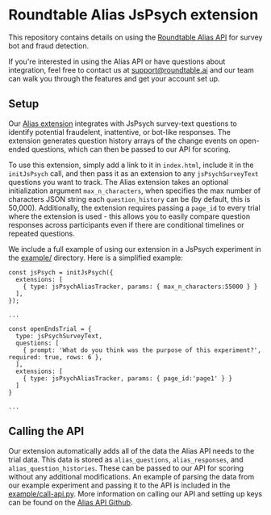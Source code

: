 # Roundtable Alias JsPsych extension

This repository contains details on using the [Roundtable Alias API](https://github.com/roundtableAI/alias-api) for survey bot and fraud detection.

If you're interested in using the Alias API or have questions about integration, feel free to contact us at [support@roundtable.ai](mailto:support@roundtable.ai) and our team can walk you through the features and get your account set up.

## Setup

Our [Alias extension](alias-extension.js) integrates with JsPsych survey-text questions to identify potential fraudelent, inattentive, or bot-like responses. The extension generates question history arrays of the change events on open-ended questions, which can then be passed to our API for scoring.

To use this extension, simply add a link to it in `index.html`, include it in the `initJsPsych` call, and then pass it as an extension to any `jsPsychSurveyText` questions you want to track. The Alias extension takes an optional initialization argument `max_n_characters`, when specifies the max number of characters JSON string each `question_history` can be (by default, this is 50,000). Additionally, the extension requires passing a `page_id` to every trial where the extension is used - this allows you to easily compare question responses across participants even if there are conditional timelines or repeated questions.

We include a full example of using our extension in a JsPsych experiment in the [example/](example/) directory. Here is a simplified example:

```
const jsPsych = initJsPsych({
  extensions: [
    { type: jsPsychAliasTracker, params: { max_n_characters:55000 } }
  ],
});

...

const openEndsTrial = {
  type: jsPsychSurveyText,
  questions: [
    { prompt: 'What do you think was the purpose of this experiment?', required: true, rows: 6 },
  ],
  extensions: [
    { type: jsPsychAliasTracker, params: { page_id:'page1' } }
  ]
}

...

```

## Calling the API

Our extension automatically adds all of the data the Alias API needs to the trial data. This data is stored as `alias_questions`, `alias_responses`, and `alias_question_histories`. These can be passed to our API for scoring without any additional modifications. An example of parsing the data from our example experiment and passing it to the API is included in the [example/call-api.py](example/call-api.py). More information on calling our API and setting up keys can be found on the [Alias API Github](https://github.com/roundtableAI/alias-api).